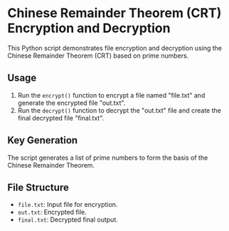 # Chinese Remainder Theorem (CRT) Encryption and Decryption

This Python script demonstrates file encryption and decryption using the Chinese Remainder Theorem (CRT) based on prime numbers.

## Usage

1. Run the `encrypt()` function to encrypt a file named "file.txt" and generate the encrypted file "out.txt".
2. Run the `decrypt()` function to decrypt the "out.txt" file and create the final decrypted file "final.txt".

## Key Generation

The script generates a list of prime numbers to form the basis of the Chinese Remainder Theorem.

## File Structure

- `file.txt`: Input file for encryption.
- `out.txt`: Encrypted file.
- `final.txt`: Decrypted final output.

